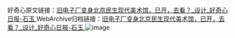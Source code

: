 好奇心原文链接：[旧电子厂变身北京民生现代美术馆，已开，去看？_设计_好奇心日报-石玉 ](https://www.qdaily.com/articles/11634.html)
WebArchive归档链接：[旧电子厂变身北京民生现代美术馆，已开，去看？_设计_好奇心日报-石玉 ](http://web.archive.org/web/20190623170841/https://www.qdaily.com/articles/11634.html)
![image](http://ww3.sinaimg.cn/large/007d5XDply1g3wadzm8daj30u06bwe81)